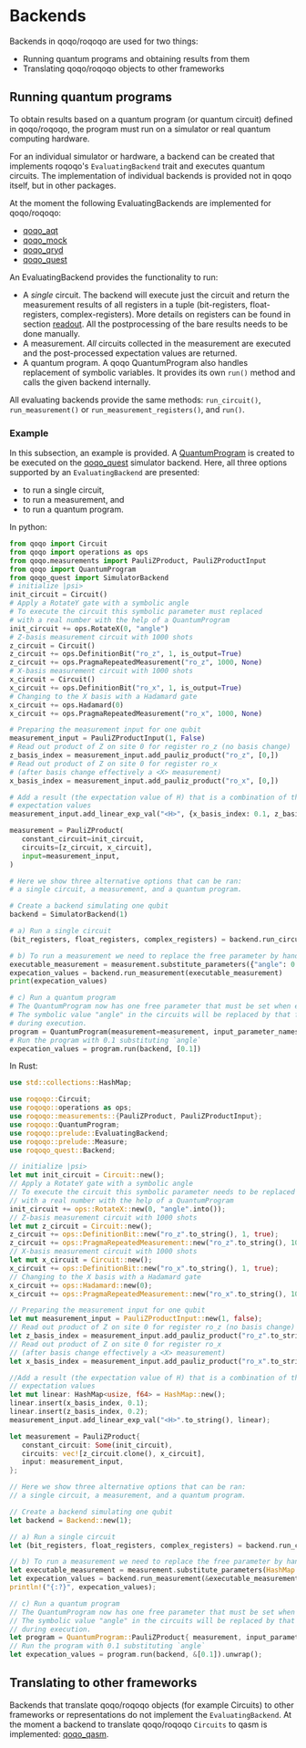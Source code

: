 # Backends

Backends in qoqo/roqoqo are used for two things:

* Running quantum programs and obtaining results from them
* Translating qoqo/roqoqo objects to other frameworks

## Running quantum programs

To obtain results based on a quantum program (or quantum circuit) defined in qoqo/roqoqo, the program must run on a simulator or real quantum computing hardware.

For an individual simulator or hardware, a backend can be created that implements roqoqo's `EvaluatingBackend` trait and executes quantum circuits.
The implementation of individual backends is provided not in qoqo itself, but in other packages.

At the moment the following EvaluatingBackends are implemented for qoqo/roqoqo:

* [qoqo_aqt](https://github.com/HQSquantumsimulations/qoqo_aqt)
* [qoqo_mock](https://github.com/HQSquantumsimulations/qoqo_aqt)
* [qoqo_qryd](https://github.com/HQSquantumsimulations/qoqo_qryd)
* [qoqo_quest](https://github.com/HQSquantumsimulations/qoqo-quest)

An EvaluatingBackend provides the functionality to run:

* A _single_ circuit. The backend will execute just the circuit and return the measurement results of all registers in a tuple (bit-registers, float-registers, complex-registers). More details on registers can be found in section [readout](circuits/readout.md). All the postprocessing of the bare results needs to be done manually.
* A measurement. _All_ circuits collected in the measurement are executed and the post-processed expectation values are returned.
* A quantum program. A qoqo QuantumProgram also handles replacement of symbolic variables. It provides its own `run()` method and calls the given backend internally.

All evaluating backends provide the same methods: `run_circuit()`, `run_measurement()` or `run_measurement_registers()`, and `run()`.

### Example

In this subsection, an example is provided. A [QuantumProgram](hight-level/program.md) is created to be executed on the [qoqo_quest](https://github.com/HQSquantumsimulations/qoqo-quest) simulator backend. Here, all three options supported by an `EvaluatingBackend` are presented:

* to run a single circuit,
* to run a measurement, and
* to run a quantum program.

In python:

```python
from qoqo import Circuit
from qoqo import operations as ops
from qoqo.measurements import PauliZProduct, PauliZProductInput
from qoqo import QuantumProgram
from qoqo_quest import SimulatorBackend
# initialize |psi>
init_circuit = Circuit()
# Apply a RotateY gate with a symbolic angle
# To execute the circuit this symbolic parameter must replaced
# with a real number with the help of a QuantumProgram
init_circuit += ops.RotateX(0, "angle")
# Z-basis measurement circuit with 1000 shots
z_circuit = Circuit()
z_circuit += ops.DefinitionBit("ro_z", 1, is_output=True)
z_circuit += ops.PragmaRepeatedMeasurement("ro_z", 1000, None)
# X-basis measurement circuit with 1000 shots
x_circuit = Circuit()
x_circuit += ops.DefinitionBit("ro_x", 1, is_output=True)
# Changing to the X basis with a Hadamard gate
x_circuit += ops.Hadamard(0)
x_circuit += ops.PragmaRepeatedMeasurement("ro_x", 1000, None)

# Preparing the measurement input for one qubit
measurement_input = PauliZProductInput(1, False)
# Read out product of Z on site 0 for register ro_z (no basis change)
z_basis_index = measurement_input.add_pauliz_product("ro_z", [0,])
# Read out product of Z on site 0 for register ro_x
# (after basis change effectively a <X> measurement)
x_basis_index = measurement_input.add_pauliz_product("ro_x", [0,])

# Add a result (the expectation value of H) that is a combination of the PauliProduct
# expectation values
measurement_input.add_linear_exp_val("<H>", {x_basis_index: 0.1, z_basis_index: 0.2})

measurement = PauliZProduct(
   constant_circuit=init_circuit,
   circuits=[z_circuit, x_circuit],
   input=measurement_input,
)

# Here we show three alternative options that can be ran:
# a single circuit, a measurement, and a quantum program.

# Create a backend simulating one qubit
backend = SimulatorBackend(1)

# a) Run a single circuit
(bit_registers, float_registers, complex_registers) = backend.run_circuit(z_circuit)

# b) To run a measurement we need to replace the free parameter by hand
executable_measurement = measurement.substitute_parameters({"angle": 0.2})
expecation_values = backend.run_measurement(executable_measurement)
print(expecation_values)

# c) Run a quantum program
# The QuantumProgram now has one free parameter that must be set when executing it.
# The symbolic value "angle" in the circuits will be replaced by that free parameter
# during execution.
program = QuantumProgram(measurement=measurement, input_parameter_names=["angle"])
# Run the program with 0.1 substituting `angle`
expecation_values = program.run(backend, [0.1])
```

In Rust:

```rust
use std::collections::HashMap;

use roqoqo::Circuit;
use roqoqo::operations as ops;
use roqoqo::measurements::{PauliZProduct, PauliZProductInput};
use roqoqo::QuantumProgram;
use roqoqo::prelude::EvaluatingBackend;
use roqoqo::prelude::Measure;
use roqoqo_quest::Backend;

// initialize |psi>
let mut init_circuit = Circuit::new();
// Apply a RotateY gate with a symbolic angle
// To execute the circuit this symbolic parameter needs to be replaced
// with a real number with the help of a QuantumProgram
init_circuit += ops::RotateX::new(0, "angle".into());
// Z-basis measurement circuit with 1000 shots
let mut z_circuit = Circuit::new();
z_circuit += ops::DefinitionBit::new("ro_z".to_string(), 1, true);
z_circuit += ops::PragmaRepeatedMeasurement::new("ro_z".to_string(), 1000, None);
// X-basis measurement circuit with 1000 shots
let mut x_circuit = Circuit::new();
x_circuit += ops::DefinitionBit::new("ro_x".to_string(), 1, true);
// Changing to the X basis with a Hadamard gate
x_circuit += ops::Hadamard::new(0);
x_circuit += ops::PragmaRepeatedMeasurement::new("ro_x".to_string(), 1000, None);

// Preparing the measurement input for one qubit
let mut measurement_input = PauliZProductInput::new(1, false);
// Read out product of Z on site 0 for register ro_z (no basis change)
let z_basis_index = measurement_input.add_pauliz_product("ro_z".to_string(), vec![0,]).unwrap();
// Read out product of Z on site 0 for register ro_x
// (after basis change effectively a <X> measurement)
let x_basis_index = measurement_input.add_pauliz_product("ro_x".to_string(), vec![0,]).unwrap();

//Add a result (the expectation value of H) that is a combination of the PauliProduct
// expectation values
let mut linear: HashMap<usize, f64> = HashMap::new();
linear.insert(x_basis_index, 0.1);
linear.insert(z_basis_index, 0.2);
measurement_input.add_linear_exp_val("<H>".to_string(), linear);

let measurement = PauliZProduct{
   constant_circuit: Some(init_circuit),
   circuits: vec![z_circuit.clone(), x_circuit],
   input: measurement_input,
};

// Here we show three alternative options that can be ran:
// a single circuit, a measurement, and a quantum program.

// Create a backend simulating one qubit
let backend = Backend::new(1);

// a) Run a single circuit
let (bit_registers, float_registers, complex_registers) = backend.run_circuit(&z_circuit).unwrap();

// b) To run a measurement we need to replace the free parameter by hand
let executable_measurement = measurement.substitute_parameters(HashMap::from([("angle".to_string(), 0.2)])).unwrap();
let expecation_values = backend.run_measurement(&executable_measurement).unwrap();
println!("{:?}", expecation_values);

// c) Run a quantum program
// The QuantumProgram now has one free parameter that must be set when executing it.
// The symbolic value "angle" in the circuits will be replaced by that free parameter
// during execution.
let program = QuantumProgram::PauliZProduct{ measurement, input_parameter_names: vec!["angle".to_string()]};
// Run the program with 0.1 substituting `angle`
let expecation_values = program.run(backend, &[0.1]).unwrap();
```

## Translating to other frameworks

Backends that translate qoqo/roqoqo objects (for example Circuits) to other frameworks or representations do not implement the `EvaluatingBackend`.
At the moment a backend to translate qoqo/roqoqo `Circuits` to qasm is implemented: [qoqo_qasm](https://github.com/HQSquantumsimulations/qoqo_qasm).
